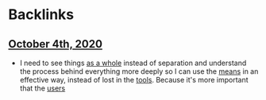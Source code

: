
# Backlinks
## [October 4th, 2020](<October 4th, 2020.md>)
- I need to see things [as a whole](<as a whole.md>) instead of separation and understand the process behind everything more deeply so I can use the [means](<means.md>) in an effective way, instead of lost in the [tools](<tools.md>). Because it's more important that the [users](<users.md>)

